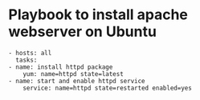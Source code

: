 # Playbook to install apache webserver on Ubuntu 

    - hosts: all
      tasks:
    - name: install httpd package
        yum: name=httpd state=latest
    - name: start and enable httpd service
        service: name=httpd state=restarted enabled=yes
        

